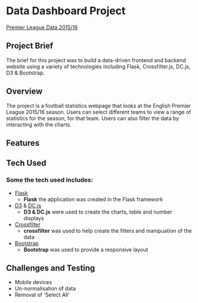 # Data Dashboard Project

[Premier League Data 2015/16](https://premier-league-2015-16.herokuapp.com)

## Project Brief

The brief for this project was to build a data-driven frontend and backend website using a variety of technologies including Flask, Crossfilter.js, DC.js, D3 & Bootstrap.

## Overview

The project is a football statistics webpage that looks at the English Premier League 2015/16 season. Users can select different teams to view a range of statistics for the season, for that team. Users can also filter the data by interacting with the charts.

## Features

## Tech Used

### Some the tech used includes:
- [Flask](http://flask.pocoo.org/)
    - **Flask** the application was created in the Flask framework
- [D3](https://d3js.org/) & [DC.js](https://dc-js.github.io/dc.js/)
    - **D3 & DC.js** were used to create the charts, table and number displays
- [Crossfilter](http://square.github.io/crossfilter/)
    - **crossfilter** was used to help create the filters and manipuation of the data
- [Bootstrap](http://getbootstrap.com/)
    - **Bootstrap** was used to provide a responsive layout

## Challenges and Testing

- Mobile devices
- Un-normalisation of data
- Removal of 'Select All'